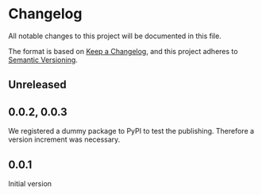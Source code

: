 # Changelog

All notable changes to this project will be documented in this file.

The format is based on [Keep a Changelog](https://keepachangelog.com/en/1.1.0/),
and this project adheres to [Semantic Versioning](https://semver.org/spec/v2.0.0.html).

## Unreleased


## 0.0.2, 0.0.3

We registered a dummy package to PyPI to test the publishing. Therefore a version increment was necessary.

## 0.0.1

Initial version

